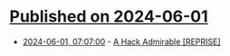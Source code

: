 # [Published on 2024-06-01](index.md)

* [2024-06-01, 07:07:00](https://soylentnews.org/article.pl?sid=24/05/30/1438203&from=rss) - [A Hack Admirable [REPRISE]](https://soylentnews.org/article.pl?sid=24/05/30/1438203&from=rss)
